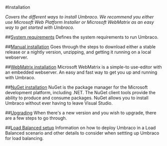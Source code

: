 #Installation

_Covers the different ways to install Umbraco. We recommend you either use Microsoft Web Platform Installer or Microsoft WebMatrix as an easy way to get started with Umbraco._

##[System requirements](system-requirements.md)
Defines the system requirements to run Umbraco.

##[Manual installation](install-umbraco-manually.md)
Goes through the steps to download either a stable release or a nightly version, unzipping, and getting it running on a local webserver.

##[WebMatrix installation](install-umbraco-with-microsoft-webmatrix.md)
Microsoft WebMatrix is a simple-to use-editor with an embedded webserver. An easy and fast way to get you up and running with Umbraco.

##[NuGet installation](install-umbraco-with-nuget.md)
NuGet is the package manager for the Microsoft development platform, including .NET. The NuGet client tools provide the ability to produce and consume packages. NuGet allows you to install Umbraco without ever having to leave Visual Studio.

##[Upgrading](Upgrading/index.md)
When there's a new version and you wish to upgrade, there are a few steps to go through.

##[Load Balanced setup](load-balancing.md)
Information on how to deploy Umbraco in a Load Balanced scenario and other details to consider when settting up Umbraco for load balancing.  

